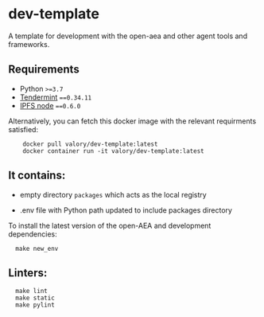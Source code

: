 # dev-template

A template for development with the open-aea and other agent tools and frameworks.

## Requirements

- Python `>=3.7`
- [Tendermint](https://docs.tendermint.com/master/introduction/install.html) `==0.34.11`
- [IPFS node](https://docs.ipfs.io/install/command-line/#official-distributions) `==0.6.0`

Alternatively, you can fetch this docker image with the relevant requirments satisfied:

        docker pull valory/dev-template:latest
        docker container run -it valory/dev-template:latest

## It contains:

- empty directory `packages` which acts as the local registry

- .env file with Python path updated to include packages directory

To install the latest version of the open-AEA and development dependencies:

	  make new_env


## Linters:

      make lint
      make static
      make pylint